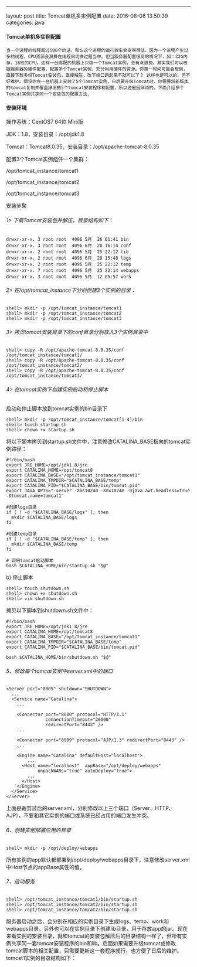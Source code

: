 ---
layout: post
title: Tomcat单机多实例配置
date:  2016-08-06 13:50:39
categories: java



#### Tomcat单机多实例配置

```
当一个进程的线程超过500个的话，那么这个进程的运行效率会变得很低。因为一个进程产生过多的线程，CPU资源会浪费在线程间切换过程当中。但当服务器配置很高的情况下，如：32G内存，16核的CPU。这样一台高配的机器上只装一个Tomcat实例，会有点浪费。其实我们可以根据服务器的硬件配置，配置多个Tomcat实例，充分利用硬件的资源。你第一时间可能会想到，直接下载多份Tomcat安装包，直接解压，改下端口跑起来不就可以了？ 这样也是可以的，但不好维护。假设你在一台机器上安装了5个Tomcat实例，日后要升级Tomcat时，你需要将新版本的tomcat复制并覆盖掉旧的5个tomcat安装程序和配置，所以还是挺麻烦的。下面介绍多个Tomcat实例共享同一个安装包的配置方法.
```

#### 安装环境

操作系统：CentOS7 64位 Mini版 

JDK：1.8，安装目录：/opt/jdk1.8 

Tomcat：Tomcat8.0.35，安装目录：/opt/apache-tomcat-8.0.35 

配置3个Tomcat实例组件一个集群： 

/opt/tomcat_instance/tomcat1 

/opt/tomcat_instance/tomcat2 

/opt/tomcat_instance/tomcat3

安装步聚

###### 1> 下载Tomcat安装包并解压，目录结构如下：

```
drwxr-xr-x. 3 root root  4096 5月  26 01:41 bin
drwxr-xr-x. 3 root root  4096 6月  28 16:14 conf
drwxr-xr-x. 2 root root  4096 5月  25 22:12 lib
drwxr-xr-x. 2 root root  4096 6月  28 15:48 logs
drwxr-xr-x. 2 root root  4096 5月  25 22:12 temp
drwxr-xr-x. 7 root root  4096 5月  25 22:14 webapps
drwxr-xr-x. 3 root root  4096 5月  12 05:57 work
```
###### 2> 在/opt/tomcat_instance下分别创建3个实例的目录：

```
shell> mkdir -p /opt/tomcat_instance/tomcat1
shell> mkdir -p /opt/tomcat_instance/tomcat2
shell> mkdir -p /opt/tomcat_instance/tomcat3
```

###### 3> 拷贝tomcat安装目录下的conf目录分别放入3个实例目录中

```
shell> copy -R /opt/apache-tomcat-8.0.35/conf /opt/tomcat_instance/tomcat1/
shell> copy -R /opt/apache-tomcat-8.0.35/conf /opt/tomcat_instance/tomcat2/
shell> copy -R /opt/apache-tomcat-8.0.35/conf /opt/tomcat_instance/tomcat3/
```
###### 4> 在tomcat实例下创建实例启动和停止脚本

启动和停止脚本放到tomcat实例的bin目录下

```
shell> mkdir -p /opt/tomcat_instance/tomcat[1-4]/bin
shell> touch startup.sh
shell> chown +x startup.sh
```
将以下脚本拷贝到startup.sh文件中，注意修改CATALINA_BASE指向的tomcat实例路径：

```
#!/bin/bash
export JRE_HOME=/opt/jdk1.8/jre
export CATALINA_HOME=/opt/tomcat8
export CATALINA_BASE="/opt/tomcat_instance/tomcat1"
export CATALINA_TMPDIR="$CATALINA_BASE/temp"
export CATALINA_PID="$CATALINA_BASE/bin/tomcat.pid"
export JAVA_OPTS="-server -Xms1024m -Xmx1024m -Djava.awt.headless=true -Dtomcat.name=tomcat1"

#创建logs目录
if [ ! -d "$CATALINA_BASE/logs" ]; then
  mkdir $CATALINA_BASE/logs
fi

#创建temp目录
if [ ! -d "$CATALINA_BASE/temp" ]; then
  mkdir $CATALINA_BASE/temp
fi

# 调用tomcat启动脚本
bash $CATALINA_HOME/bin/startup.sh "$@"
```
b) 停止脚本

```
shell> touch shutdown.sh
shell> chown +x shutdown.sh
shell> vim shutdown.sh
```
拷贝以下脚本到shutdown.sh文件中：

```
#!/bin/bash
export JRE_HOME=/opt/jdk1.8/jre
export CATALINA_HOME=/opt/tomcat8
export CATALINA_BASE="/opt/tomcat_instance/tomcat1"
export CATALINA_TMPDIR="$CATALINA_BASE/temp"
export CATALINA_PID="$CATALINA_BASE/bin/tomcat.pid"

bash $CATALINA_HOME/bin/shutdown.sh "$@"
```

###### 5、修改每个tomcat实例中server.xml中的端口

```
<Server port="8005" shutdown="SHUTDOWN">
  ...
  <Service name="Catalina">
    ...

    <Connector port="8080" protocol="HTTP/1.1"
               connectionTimeout="20000"
               redirectPort="8443" />
    ...

    <Connector port="8009" protocol="AJP/1.3" redirectPort="8443" />
    ...

    <Engine name="Catalina" defaultHost="localhost">
        ...
      <Host name="localhost"  appBase="/opt/deploy/webapps"
            unpackWARs="true" autoDeploy="true">
        ...
      </Host>
    </Engine>
  </Service>
</Server>
```
上面是裁剪过后的server.xml，分别修改以上三个端口（Server、HTTP、AJP），不要和其它实例的端口或系统已经占用的端口发生冲突。

###### 6、创建实例部署应用的目录

```
shell> mkdir -p /opt/deploy/webapps
```
所有实例的app默认都部署到/opt/deploy/webapps目录下，注意修改server.xml中Host节点的appBase属性的值。

###### 7、启动服务

```
shell> /opt/tomcat_instance/tomcat1/bin/startup.sh
shell> /opt/tomcat_instance/tomcat2/bin/startup.sh
shell> /opt/tomcat_instance/tomcat2/bin/startup.sh
```
服务器启动之后，会分别在相应的实例目录下生成logs、temp、work和webapps目录。另外也可以在实例目录下创建lib目录，用于存放app的jar。现在来看实例的安装目录，就和tomcat的安装包解压后的目录结构一样了，但所有实例共享同一套tomcat安装程序的bin和lib。后面如果需要升级tomcat或修改tomcat脚本的相关配置，只需要更新这一套程序就行，也方便了日后的维护。tomcat1实例的目录结构如下：